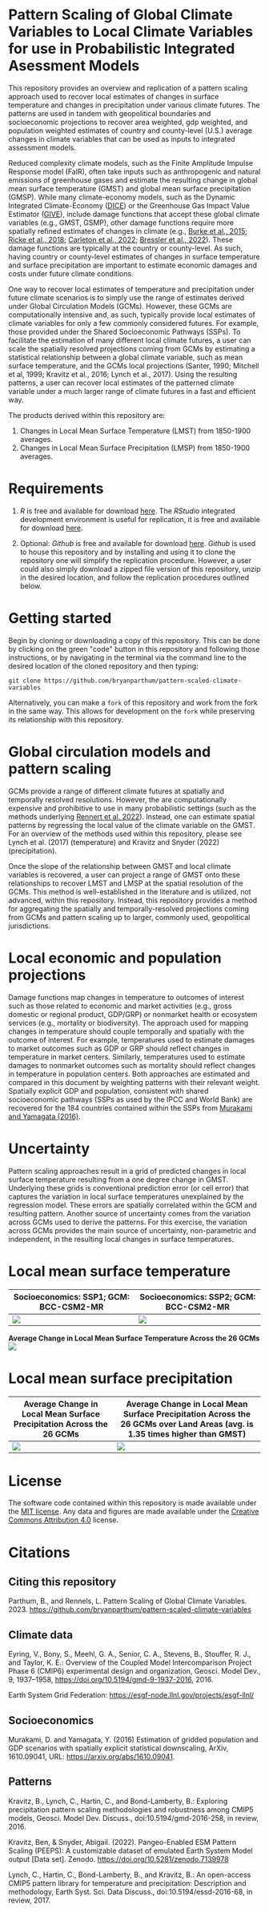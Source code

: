 # Pattern Scaling of Global Climate Variables to Local Climate Variables for use in Probabilistic Integrated Asessment Models

This repository provides an overview and replication of a pattern scaling approach used to recover local estimates of changes in surface temperature and changes in precipitation under various climate futures. The patterns are used in tandem with geopolitical boundaries and socioeconomic projections to recover area weighted, gdp weighted, and population weighted estimates of country and county-level (U.S.) average changes in climate variables that can be used as inputs to integrated assessment models. 

Reduced complexity climate models, such as the Finite Amplitude Impulse Response model (FaIR), often take inputs such as anthropogenic and natural emissions of greenhouse gases and estimate the resulting change in global mean surface temperature (GMST) and global mean surface precipitation (GMSP). While many climate-economy models, such as the Dynamic Integrated Climate-Economy ([DICE](https://williamnordhaus.com/dicerice-models)) or the Greenhouse Gas Impact Value Estimator ([GIVE](https://github.com/rffscghg/MimiGIVE.jl)), include damage functions that accept these global climate variables (e.g., GMST, GSMP), other damage functions require more spatially refined estimates of changes in climate (e.g., [Burke et al., 2015](https://www.nature.com/articles/nature15725); [Ricke et al., 2018](https://www.nature.com/articles/s41558-018-0282-y); [Carleton et al., 2022](https://academic.oup.com/qje/article/137/4/2037/6571943); [Bressler et al., 2022](https://www.nature.com/articles/s41598-021-99156-5)). These damage functions are typically at the country or county-level. As such, having country or county-level estimates of changes in surface temperature and surface precipitation are important to estimate economic damages and costs under future climate conditions.

One way to recover local estimates of temperature and precipitation under future climate scenarios is to simply use the range of estimates derived under Global Circulation Models (GCMs). However, these GCMs are computationally intensive and, as such, typically provide local estimates of climate variables for only a few commonly considered futures. For example, those provided under the Shared Socioeconomic Pathways (SSPs). To facilitate the estimation of many different local climate futures, a user can scale the spatially resolved projections coming from GCMs by estimating a statistical relationship between a global climate variable, such as mean surface temperature, and the GCMs local projections (Santer, 1990; Mitchell et al, 1999; Kravitz et al., 2016; Lynch et al., 2017). Using the resulting patterns, a user can recover local estimates of the patterned climate variable under a much larger range of climate futures in a fast and efficient way.

The products derived within this repository are: 

1. Changes in Local Mean Surface Temperature (LMST) from 1850-1900 averages.
2. Changes in Local Mean Surface Precipitation (LMSP) from 1850-1900 averages.

# Requirements

1. *R* is free and available for download [here](https://www.r-project.org/). The *RStudio* integrated development environment is useful for replication, it is free and available for download [here](https://www.rstudio.com/products/rstudio/).  

2. Optional: *Github* is free and available for download [here](https://github.com/git-guides/install-git). *Github* is used to house this repository and by installing and using it to clone the repository one will simplify the replication procedure. However, a user could also simply download a zipped file version of this repository, unzip in the desired location, and follow the replication procedures outlined below.

# Getting started

Begin by cloning or downloading a copy of this repository. This can be done by clicking on the green "code" button in this repository and following those instructions, or by navigating in the terminal via the command line to the desired location of the cloned repository and then typing: 

```
git clone https://github.com/bryanparthum/pattern-scaled-climate-variables
```

Alternatively, you can make a `fork` of this repository and work from the fork in the same way. This allows for development on the `fork` while preserving its relationship with this repository.

# Global circulation models and pattern scaling

GCMs provide a range of different climate futures at spatially and temporally resolved resolutions. However, the are computationally expensive and prohibitive to use in many probabilistic settings (such as the methods underlying [Rennert et al. 2022](https://www.nature.com/articles/s41586-022-05224-9)). Instead, one can estimate spatial patterns by regressing the local value of the climate variable on the GMST. For an overview of the methods used within this repository, please see Lynch et al. (2017) (temperature) and Kravitz and Snyder (2022) (precipitation). 

Once the slope of the relationship between GMST and local climate variables is recovered, a user can project a range of GMST onto these relationships to recover LMST and LMSP at the spatial resolution of the GCMs. This method is well-established in the literature and is utilized, not advanced, within this repository. Instead, this repository provides a method for aggregating the spatially and temporally-resolved projections coming from GCMs and pattern scaling up to larger, commonly used, geopolitical jurisdictions.

# Local economic and population projections

Damage functions map changes in temperature to outcomes of interest such as those related to economic and market activities (e.g., gross domestic or regional product, GDP/GRP) or nonmarket health or ecosystem services (e.g., mortality or biodiversity). The approach used for mapping changes in temperature should couple temporally and spatially with the outcome of interest. For example, temperatures used to estimate damages to market outcomes such as GDP or GRP should reflect changes in temperature in market centers. Similarly, temperatures used to estimate damages to nonmarket outcomes such as mortality should reflect changes in temperature in population centers. Both approaches are estimated and compared in this document by weighting patterns with their relevant weight. Spatially explicit GDP and population, consistent with shared socioeconomic pathways (SSPs as used by the IPCC and World Bank) are recovered for the 184 countries contained within the SSPs from [Murakami and Yamagata (2016)](https://arxiv.org/abs/1610.09041). 

# Uncertainty 

Pattern scaling approaches result in a grid of predicted changes in local surface temperature resulting from a one degree change in GMST. Underlying these grids is conventional prediction error (or cell error) that captures the variation in local surface temperatures unexplained by the regression model. These errors are spatially correlated within the GCM and resulting pattern. Another source of uncertainty comes from the variation across GCMs used to derive the patterns. For this exercise, the variation across GCMs provides the main source of uncertainty, non-parametric and independent, in the resulting local changes in surface temperatures. 

# Local mean surface temperature

Socioeconomics: SSP1; GCM: BCC-CSM2-MR | Socioeconomics: SSP2; GCM: BCC-CSM2-MR
--- | ---
![](Temperature/results/figures/cmip6/ssp2_2100_INM-CM5-0.svg) | ![](Temperature/results/figures/cmip6/ssp2_2100_EC-Earth3-Veg.svg)

**Average Change in Local Mean Surface Temperature Across the 26 GCMs**
![](Temperature/results/figures/lmst_2100.svg) 

# Local mean surface precipitation

Average Change in Local Mean Surface Precipitation Across the 26 GCMs | Average Change in Local Mean Surface Precipitation Across the 26 GCMs over Land Areas (avg. is 1.35 times higher than GMST)
--- | ---
![](Precipitation/results/figures/lmsp_2100.svg) | ![](Precipitation/results/figures/lmsp_2100_with_model_disagreement_hatched.svg)

# License

The software code contained within this repository is made available under the [MIT license](http://opensource.org/licenses/mit-license.php). Any data and figures are made available under the [Creative Commons Attribution 4.0](https://creativecommons.org/licenses/by/4.0/) license.

# Citations

## Citing this repository

Parthum, B., and Rennels, L. Pattern Scaling of Global Climate Variables. 2023. https://github.com/bryanparthum/pattern-scaled-climate-variables

## Climate data

Eyring, V., Bony, S., Meehl, G. A., Senior, C. A., Stevens, B., Stouffer, R. J., and Taylor, K. E.: Overview of the Coupled Model Intercomparison Project Phase 6 (CMIP6) experimental design and organization, Geosci. Model Dev., 9, 1937–1958, https://doi.org/10.5194/gmd-9-1937-2016, 2016.

Earth System Grid Federation: https://esgf-node.llnl.gov/projects/esgf-llnl/

## Socioeconomics

Murakami, D. and Yamagata, Y. (2016) Estimation of gridded population and GDP scenarios with spatially explicit statistical downscaling, ArXiv, 1610.09041, URL: https://arxiv.org/abs/1610.09041.

## Patterns

Kravitz, B., Lynch, C., Hartin, C., and Bond-Lamberty, B.: Exploring precipitation pattern scaling methodologies and robustness among CMIP5 models, Geosci. Model Dev. Discuss., doi:10.5194/gmd-2016-258, in review, 2016.

Kravitz, Ben, & Snyder, Abigail. (2022). Pangeo-Enabled ESM Pattern Scaling (PEEPS): A customizable dataset of emulated Earth System Model output [Data set]. Zenodo. https://doi.org/10.5281/zenodo.7139978

Lynch, C., Hartin, C., Bond-Lamberty, B., and Kravitz, B.: An open-access CMIP5 pattern library for temperature and precipitation: Description and methodology, Earth Syst. Sci. Data Discuss., doi:10.5194/essd-2016-68, in review, 2017.

